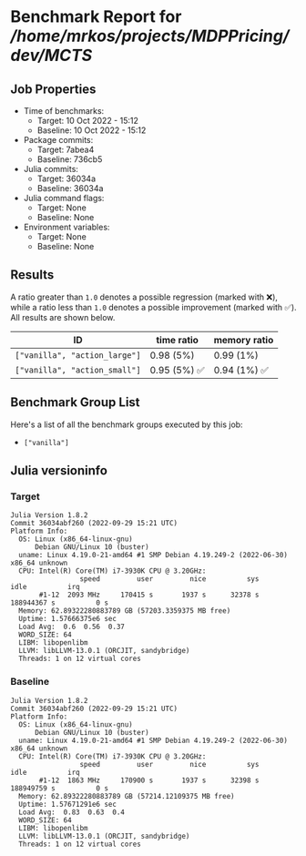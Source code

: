 # Benchmark Report for */home/mrkos/projects/MDPPricing/dev/MCTS*

## Job Properties
* Time of benchmarks:
    - Target: 10 Oct 2022 - 15:12
    - Baseline: 10 Oct 2022 - 15:12
* Package commits:
    - Target: 7abea4
    - Baseline: 736cb5
* Julia commits:
    - Target: 36034a
    - Baseline: 36034a
* Julia command flags:
    - Target: None
    - Baseline: None
* Environment variables:
    - Target: None
    - Baseline: None

## Results
A ratio greater than `1.0` denotes a possible regression (marked with :x:), while a ratio less
than `1.0` denotes a possible improvement (marked with :white_check_mark:). All results are shown below.

| ID                            | time ratio                   | memory ratio                 |
|-------------------------------|------------------------------|------------------------------|
| `["vanilla", "action_large"]` |                   0.98 (5%)  |                   0.99 (1%)  |
| `["vanilla", "action_small"]` | 0.95 (5%) :white_check_mark: | 0.94 (1%) :white_check_mark: |

## Benchmark Group List
Here's a list of all the benchmark groups executed by this job:

- `["vanilla"]`

## Julia versioninfo

### Target
```
Julia Version 1.8.2
Commit 36034abf260 (2022-09-29 15:21 UTC)
Platform Info:
  OS: Linux (x86_64-linux-gnu)
      Debian GNU/Linux 10 (buster)
  uname: Linux 4.19.0-21-amd64 #1 SMP Debian 4.19.249-2 (2022-06-30) x86_64 unknown
  CPU: Intel(R) Core(TM) i7-3930K CPU @ 3.20GHz: 
                 speed         user         nice          sys         idle          irq
       #1-12  2093 MHz     170415 s       1937 s      32378 s  188944367 s          0 s
  Memory: 62.89322280883789 GB (57203.3359375 MB free)
  Uptime: 1.57666375e6 sec
  Load Avg:  0.6  0.56  0.37
  WORD_SIZE: 64
  LIBM: libopenlibm
  LLVM: libLLVM-13.0.1 (ORCJIT, sandybridge)
  Threads: 1 on 12 virtual cores
```

### Baseline
```
Julia Version 1.8.2
Commit 36034abf260 (2022-09-29 15:21 UTC)
Platform Info:
  OS: Linux (x86_64-linux-gnu)
      Debian GNU/Linux 10 (buster)
  uname: Linux 4.19.0-21-amd64 #1 SMP Debian 4.19.249-2 (2022-06-30) x86_64 unknown
  CPU: Intel(R) Core(TM) i7-3930K CPU @ 3.20GHz: 
                 speed         user         nice          sys         idle          irq
       #1-12  1863 MHz     170900 s       1937 s      32398 s  188949759 s          0 s
  Memory: 62.89322280883789 GB (57214.12109375 MB free)
  Uptime: 1.57671291e6 sec
  Load Avg:  0.83  0.63  0.4
  WORD_SIZE: 64
  LIBM: libopenlibm
  LLVM: libLLVM-13.0.1 (ORCJIT, sandybridge)
  Threads: 1 on 12 virtual cores
```